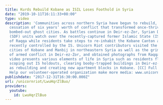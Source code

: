 ```yaml
---
title: Kurds Rebuild Kobane as ISIL Loses Foothold in Syria
date: "2019-10-11T16:11:33+08:00"
type: video
description: 'Communities across northern Syria have begun to rebuild, following the
  cessation of six years’ worth of conflict that transformed once-thriving areas into
  bombed-out ghost cities. As battles continue in Deir-ez-Zor, Syrian Democratic Forces
  (SDF) units watch over the recently-captured former Islamic State (IS) capital city
  of Raqqa while residents take steps to re-inhabit the Kobane Canton and other areas
  recently controlled by the IS. Unicorn Riot contributors visited the recovering
  cities of Kobane and Manbij in northeastern Syria as well as the grim frontline
  of armed conflict in Deir-ez-Zor, and obtained photographs from Raqqa. The following
  video presents various elements of life in Syria such as residents fleeing IS control,
  scoping out IS holdouts, clearing booby-trapped buildings in Deir-ez-Zor, as well
  as rebuilding and creating new apartment blocks in Kobane. [CC] Full story: www.unicornriot.ninja/2017/kobane-rebuilds-isil-control-diminishes-syria/
  Help our volunteer-operated organization make more media: www.unicornriot.ninja/support-our-work/'
publishdate: "2017-12-31T16:30:00.000Z"
url: /unicornriot/LwuHqrZlBuo/
providers:
  youtube:
    id: LwuHqrZlBuo
---
```


